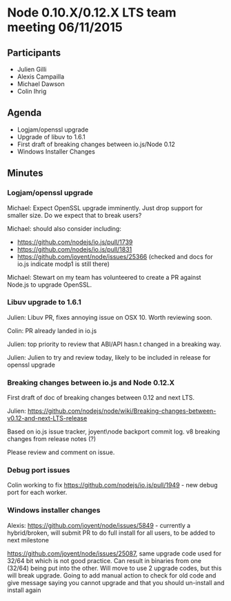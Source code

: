 # Node 0.10.X/0.12.X LTS team meeting 06/11/2015

## Participants

*  Julien Gilli
*  Alexis Campailla
*  Michael Dawson
*  Colin Ihrig

## Agenda

*  Logjam/openssl upgrade
*  Upgrade of libuv to 1.6.1
*  First draft of breaking changes between io.js/Node 0.12
*  Windows Installer Changes


## Minutes

###  Logjam/openssl upgrade

Michael: Expect OpenSSL upgrade imminently. Just drop support for smaller size. Do we expect that to break users?

Michael: should also consider including:

*  https://github.com/nodejs/io.js/pull/1739
*  https://github.com/nodejs/io.js/pull/1831
*  https://github.com/joyent/node/issues/25366  (checked and docs for io.js indicate modp1 is still there)

Michael: Stewart on my team has volunteered to create a PR against Node.js to upgrade OpenSSL.

### Libuv upgrade to 1.6.1

Julien: Libuv PR, fixes annoying issue on OSX 10. Worth reviewing soon.

Colin: PR already landed in io.js

Julien: top priority to review that ABI/API hasn.t changed in a breaking way.

Julien: Julien to try and review today, likely to be included in release for openssl upgrade

### Breaking changes between io.js and Node 0.12.X

First draft of doc of breaking changes between 0.12 and next LTS.

Julien: https://github.com/nodejs/node/wiki/Breaking-changes-between-v0.12-and-next-LTS-release

Based on io.js issue tracker, joyent\node backport commit log. v8 breaking changes from release notes (?)

Please review and comment on issue.

### Debug port issues

Colin working to fix https://github.com/nodejs/io.js/pull/1949 - new debug port for each worker.

### Windows installer changes

Alexis: https://github.com/joyent/node/issues/5849 - currently a hybrid/broken, will submit PR to do full install for all users, to be added to next milestone

https://github.com/joyent/node/issues/25087, same upgrade code used for 32/64 bit which is not good practice.  Can result in binaries from one (32/64) being put into the other.  Will move to use 2 upgrade codes, but this will break upgrade. Going to add manual action to check for old code and give message saying you cannot upgrade and that you should un-install and install again

